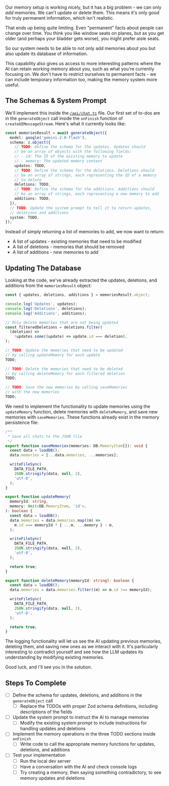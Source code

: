 Our memory setup is working nicely, but it has a big problem - we can only _add_ memories. We can't update or delete them. This means it's only good for truly permanent information, which isn't realistic.

That ends up being quite limiting. Even "permanent" facts about people can change over time. You think you like window seats on planes, but as you get older (and perhaps your bladder gets worse), you might prefer aisle seats.

So our system needs to be able to not only add memories about you but also update its database of information.

This capability also gives us access to more interesting patterns where the AI can retain working memory about you, such as what you're currently focusing on. We don't have to restrict ourselves to permanent facts - we can include temporary information too, making the memory system more useful.

## The Schemas & System Prompt

We'll implement this inside the [`/api/chat.ts`](./api/chat.ts) file. Our first set of to-dos are in the `generateObject` call inside the `onFinish` function of `createUIMessageStream`. Here's what it currently looks like:

```ts
const memoriesResult = await generateObject({
  model: google('gemini-2.0-flash'),
  schema: z.object({
    // TODO: Define the schema for the updates. Updates should
    // be an array of objects with the following fields:
    // - id: The ID of the existing memory to update
    // - memory: The updated memory content
    updates: TODO,
    // TODO: Define the schema for the deletions. Deletions should
    // be an array of strings, each representing the ID of a memory
    // to delete
    deletions: TODO,
    // TODO: Define the schema for the additions. Additions should
    // be an array of strings, each representing a new memory to add
    additions: TODO,
  }),
  // TODO: Update the system prompt to tell it to return updates,
  // deletions and additions
  system: TODO,
});
```

Instead of simply returning a list of memories to add, we now want to return:

- A list of updates - existing memories that need to be modified
- A list of deletions - memories that should be removed
- A list of additions - new memories to add

## Updating The Database

Looking at the code, we've already extracted the updates, deletions, and additions from the `memoriesResult` object:

```ts
const { updates, deletions, additions } = memoriesResult.object;

console.log('Updates', updates);
console.log('Deletions', deletions);
console.log('Additions', additions);

// Only delete memories that are not being updated
const filteredDeletions = deletions.filter(
  (deletion) =>
    !updates.some((update) => update.id === deletion),
);

// TODO: Update the memories that need to be updated
// by calling updateMemory for each update
TODO;

// TODO: Delete the memories that need to be deleted
// by calling deleteMemory for each filtered deletion
TODO;

// TODO: Save the new memories by calling saveMemories
// with the new memories
TODO;
```

We need to implement the functionality to update memories using the `updateMemory` function, delete memories with `deleteMemory`, and save new memories with `saveMemories`. These functions already exist in the memory persistence file:

```ts
/**
 * Save all chats to the JSON file
 */
export function saveMemories(memories: DB.MemoryItem[]): void {
  const data = loadDB();
  data.memories = [...data.memories, ...memories];

  writeFileSync(
    DATA_FILE_PATH,
    JSON.stringify(data, null, 2),
    'utf-8',
  );
}

export function updateMemory(
  memoryId: string,
  memory: Omit<DB.MemoryItem, 'id'>,
): boolean {
  const data = loadDB();
  data.memories = data.memories.map((m) =>
    m.id === memoryId ? { ...m, ...memory } : m,
  );

  writeFileSync(
    DATA_FILE_PATH,
    JSON.stringify(data, null, 2),
    'utf-8',
  );

  return true;
}

export function deleteMemory(memoryId: string): boolean {
  const data = loadDB();
  data.memories = data.memories.filter((m) => m.id !== memoryId);

  writeFileSync(
    DATA_FILE_PATH,
    JSON.stringify(data, null, 2),
    'utf-8',
  );

  return true;
}
```

The logging functionality will let us see the AI updating previous memories, deleting them, and saving new ones as we interact with it. It's particularly interesting to contradict yourself and see how the LLM updates its understanding by modifying existing memories.

Good luck, and I'll see you in the solution.

## Steps To Complete

- [ ] Define the schema for updates, deletions, and additions in the `generateObject` call
  - [ ] Replace the TODOs with proper Zod schema definitions, including descriptions of the fields

- [ ] Update the system prompt to instruct the AI to manage memories
  - [ ] Modify the existing system prompt to include instructions for handling updates and deletions

- [ ] Implement the memory operations in the three TODO sections inside `onFinish`
  - [ ] Write code to call the appropriate memory functions for updates, deletions, and additions

- [ ] Test your implementation
  - [ ] Run the local dev server
  - [ ] Have a conversation with the AI and check console logs
  - [ ] Try creating a memory, then saying something contradictory, to see memory updates and deletions
